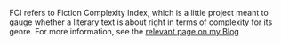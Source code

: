 FCI refers to Fiction Complexity Index, which is a little project meant to gauge whether a literary text is about right in terms of complexity for its genre. For more information, see the [relevant page on my Blog](https://blog.homeforfiction.com/2020/06/17/fiction-complexity-index-your-novel-genre/)

